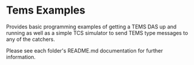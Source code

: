 Tems Examples
=============

Provides basic programming examples of getting a TEMS DAS up and running as well as a simple TCS simulator to send TEMS type messages to any of the catchers.

Please see each folder's README.md documentation for further information.
